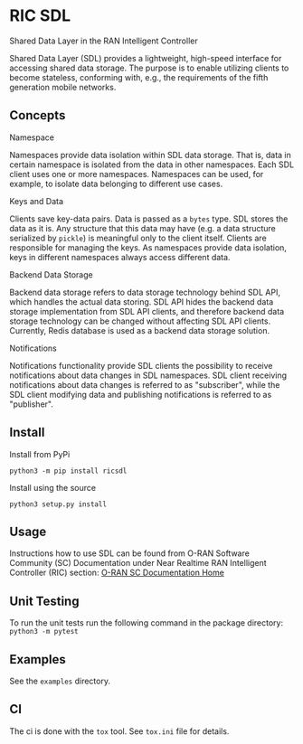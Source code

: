 RIC SDL
=======

Shared Data Layer in the RAN Intelligent Controller

Shared Data Layer (SDL) provides a lightweight, high-speed interface for
accessing shared data storage. The purpose is to enable utilizing clients to
become stateless, conforming with, e.g., the requirements of the fifth
generation mobile networks.


Concepts
--------

Namespace

Namespaces provide data isolation within SDL data storage. That is, data in
certain namespace is isolated from the data in other namespaces. Each SDL
client uses one or more namespaces. Namespaces can be used, for example, to
isolate data belonging to different use cases.

Keys and Data

Clients save key-data pairs. Data is passed as a `bytes` type. SDL stores the
data as it is. Any structure that this data may have (e.g. a data structure
serialized by `pickle`) is meaningful only to the client itself. Clients are
responsible for managing the keys. As namespaces provide data isolation,
keys in different namespaces always access different data.

Backend Data Storage

Backend data storage refers to data storage technology behind SDL API, which
handles the actual data storing. SDL API hides the backend data storage
implementation from SDL API clients, and therefore backend data storage
technology can be changed without affecting SDL API clients. Currently, Redis
database is used as a backend data storage solution.

Notifications

Notifications functionality provide SDL clients the possibility to receive
notifications about data changes in SDL namespaces. SDL client receiving
notifications about data changes is referred to as "subscriber", while the SDL
client modifying data and publishing notifications is referred to as
"publisher".

Install
-------

Install from PyPi

```
python3 -m pip install ricsdl
```

Install using the source

```
python3 setup.py install
```


Usage
-----

Instructions how to use SDL can be found from O-RAN Software Community (SC)
Documentation under Near Realtime RAN Intelligent Controller (RIC) section:
[O-RAN SC Documentation Home](https://docs.o-ran-sc.org/projects/o-ran-sc-ric-plt-sdl/en/latest/)


Unit Testing
------------

To run the unit tests run the following command in the package directory:
`
python3 -m pytest
`


Examples
--------

See the ``examples`` directory.



CI
--

The ci is done with the `tox` tool. See `tox.ini` file for details.
